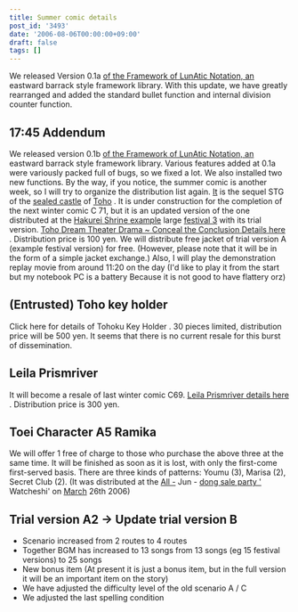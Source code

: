 ```yaml
---
title: Summer comic details
post_id: '3493'
date: '2006-08-06T00:00:00+09:00'
draft: false
tags: []
---
```


We released Version 0.1a [of the Framework of LunAtic Notation, an](/tag/flan) eastward barrack style framework library. With this update, we have greatly rearranged and added the standard bullet function and internal division counter function.

## 17:45 Addendum

We released version 0.1b [of the Framework of LunAtic Notation, an](/tag/flan) eastward barrack style framework library. Various features added at 0.1a were variously packed full of bugs, so we fixed a lot. We also installed two new functions. By the way, if you notice, the summer comic is another week, so I will try to organize the distribution list again. [It](/!/thA/) is the sequel STG of the [sealed castle](/!/thA/) of [Toho](/!/thA/) . It is under construction for the completion of the next winter comic C 71, but it is an updated version of the one distributed at the [Hakurei Shrine example](http://www.reitaisai.com/) large [festival 3](http://www.reitaisai.com/) with its trial version. [Toho Dream Theater Drama ~ Conceal the Conclusion Details here](/!/thC/) . Distribution price is 100 yen. We will distribute free jacket of trial version A (example festival version) for free. (However, please note that it will be in the form of a simple jacket exchange.) Also, I will play the demonstration replay movie from around 11:20 on the day (I'd like to play it from the start but my notebook PC is a battery Because it is not good to have flattery orz)

## (Entrusted) Toho key holder

Click here for details of Tohoku Key Holder . 30 pieces limited, distribution price will be 500 yen. It seems that there is no current resale for this burst of dissemination.

## Leila Prismriver

It will become a resale of last winter comic C69. [Leila Prismriver details here](/!/leila/) . Distribution price is 300 yen.

## Toei Character A5 Ramika

We will offer 1 free of charge to those who purchase the above three at the same time. It will be finished as soon as it is lost, with only the first-come first-served basis. There are three kinds of patterns: Youmu (3), Marisa (2), Secret Club (2). (It was distributed at the [All -](http://www.h4.dion.ne.jp/%7Ewashoi/) Jun - [dong sale party '](http://www.h4.dion.ne.jp/%7Ewashoi/) Watcheshi' on [March](http://www.h4.dion.ne.jp/%7Ewashoi/) 26th 2006)

## Trial version A2 → Update trial version B

*   Scenario increased from 2 routes to 4 routes
*   Together BGM has increased to 13 songs from 13 songs (eg 15 festival versions) to 25 songs
*   New bonus item (At present it is just a bonus item, but in the full version it will be an important item on the story)
*   We have adjusted the difficulty level of the old scenario A / C
*   We adjusted the last spelling condition